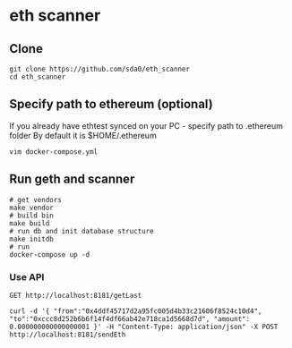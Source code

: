 # eth scanner
## Clone
```
git clone https://github.com/sda0/eth_scanner
cd eth_scanner
```
## Specify path to ethereum (optional)
If you already have ethtest synced on your PC - specify path to .ethereum folder
By default it is $HOME/.ethereum

```
vim docker-compose.yml
```

## Run geth and scanner
```
# get vendors
make vendor
# build bin
make build
# run db and init database structure
make initdb
# run
docker-compose up -d
```

### Use API

```
GET http://localhost:8181/getLast
```

```
curl -d '{ "from":"0x4ddf45717d2a95fc005d4b33c21606f8524c10d4", "to":"0xccc8d252b6b6f14f4df66ab42e718ca1d5668d7d", "amount": 0.000000000000000001 }' -H "Content-Type: application/json" -X POST http://localhost:8181/sendEth
```
